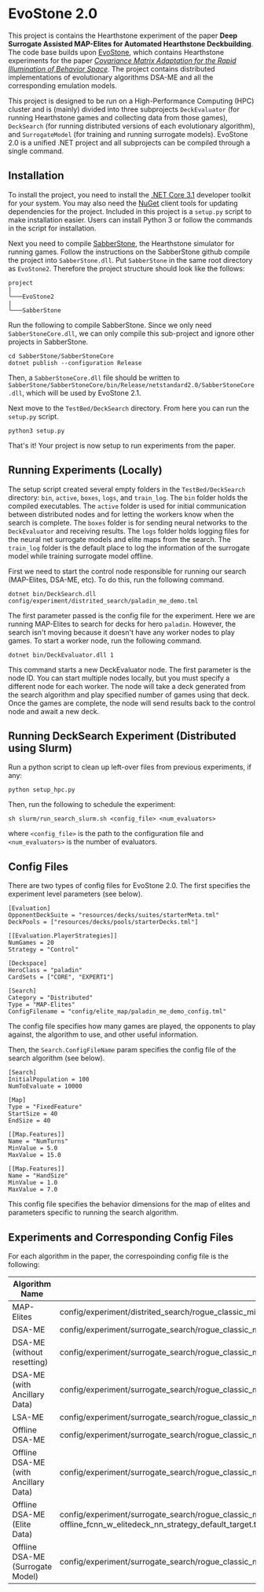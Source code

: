 # EvoStone 2.0

This project is contains the Hearthstone experiment of the paper **Deep Surrogate Assisted MAP-Elites for Automated Hearthstone Deckbuilding**. The code base builds upon [EvoStone](https://github.com/tehqin/EvoStone), which contains Hearthstone experiments for the paper *[Covariance Matrix Adaptation for the Rapid Illumination of Behavior Space](https://arxiv.org/abs/1912.02400)*. The project contains distributed implementations of evolutionary algorithms DSA-ME and all the corresponding emulation models.

This project is designed to be run on a High-Performance Computing (HPC) cluster and is (mainly) divided into three subprojects `DeckEvaluator` (for running Hearthstone games and collecting data from those games), `DeckSearch` (for running distributed versions of each evolutionary algorithm), and `SurrogateModel` (for training and running surrogate models). EvoStone 2.0 is a unified .NET project and all subprojects can be compiled through a single command.

## Installation
To install the project, you need to install the [.NET Core 3.1](https://dotnet.microsoft.com/download) developer toolkit for your system. You may also need the [NuGet](https://docs.microsoft.com/en-us/nuget/install-nuget-client-tools) client tools for updating dependencies for the project. Included in this project is a `setup.py` script to make installation easier. Users can install Python 3 or follow the commands in the script for installation.

Next you need to compile [SabberStone](https://github.com/HearthSim/SabberStone), the Hearthstone simulator for running games. Follow the instructions on the SabberStone github compile the project into `SabberStone.dll`. Put `SabberStone` in the same root directory as `EvoStone2`. Therefore the project structure should look like the follows:
```
project
|
└───EvoStone2
|
└───SabberStone
```

Run the following to compile SabberStone. Since we only need `SabberStoneCore.dll`, we can only compile this sub-project and ignore other projects in SabberStone.

```
cd SabberStone/SabberStoneCore
dotnet publish --configuration Release
```

Then, a `SabberStoneCore.dll` file should be written to `SabberStone/SabberStoneCore/bin/Release/netstandard2.0/SabberStoneCore.dll`, which will be used by EvoStone 2.1.

Next move to the `TestBed/DeckSearch` directory. From here you can run the `setup.py` script.

```
python3 setup.py
```
That's it! Your project is now setup to run experiments from the paper.

## Running Experiments (Locally)

The setup script created several empty folders in the `TestBed/DeckSearch` directory: `bin`, `active`, `boxes`, `logs`, and `train_log`. The `bin` folder holds the compiled executables. The `active` folder is used for initial communication between distributed nodes and for letting the workers know when the search is complete. The `boxes` folder is for sending neural networks to the `DeckEvaluator` and receiving results. The `logs` folder holds logging files for the neural net surrogate models and elite maps from the search. The `train_log` folder is the default place to log the information of the surrogate model while training surrogate model offline.

First we need to start the control node responsible for running our search (MAP-Elites, DSA-ME, etc). To do this, run the following command.

```
dotnet bin/DeckSearch.dll config/experiment/distrited_search/paladin_me_demo.tml
```

The first parameter passed is the config file for the experiment. Here we are running MAP-Elites to search for decks for hero `paladin`. However, the search isn't moving because it doesn't have any worker nodes to play games. To start a worker node, run the following command.

```
dotnet bin/DeckEvaluator.dll 1
```

This command starts a new DeckEvaluator node. The first parameter is the node ID. You can start multiple nodes locally, but you must specify a different node for each worker. The node will take a deck generated from the search algorithm and play specified number of games using that deck. Once the games are complete, the node will send results back to the control node and await a new deck.


## Running DeckSearch Experiment (Distributed using Slurm)

Run a python script to clean up left-over files from previous experiments, if any:
```
python setup_hpc.py
```

Then, run the following to schedule the experiment:
```
sh slurm/run_search_slurm.sh <config_file> <num_evaluators>
```
where `<config_file>` is the path to the configuration file and `<num_evaluators>` is the number of evaluators.


## Config Files

There are two types of config files for EvoStone 2.0. The first specifies the experiment level parameters (see below).

```
[Evaluation]
OpponentDeckSuite = "resources/decks/suites/starterMeta.tml"
DeckPools = ["resources/decks/pools/starterDecks.tml"]

[[Evaluation.PlayerStrategies]]
NumGames = 20
Strategy = "Control"

[Deckspace]
HeroClass = "paladin"
CardSets = ["CORE", "EXPERT1"]

[Search]
Category = "Distributed"
Type = "MAP-Elites"
ConfigFilename = "config/elite_map/paladin_me_demo_config.tml"
```

The config file specifies how many games are played, the opponents to play against, the algorithm to use, and other useful information.

Then, the `Search.ConfigFileName` param specifies the config file of the search algorithm (see below).

```
[Search]
InitialPopulation = 100
NumToEvaluate = 10000

[Map]
Type = "FixedFeature"
StartSize = 40
EndSize = 40

[[Map.Features]]
Name = "NumTurns"
MinValue = 5.0
MaxValue = 15.0

[[Map.Features]]
Name = "HandSize"
MinValue = 1.0
MaxValue = 7.0
```

This config file specifies the behavior dimensions for the map of elites and parameters specific to running the search algorithm.


## Experiments and Corresponding Config Files

For each algorithm in the paper, the correspoinding config file is the following:

| Algorithm Name | Config file |
| ------------------------------------ | ------------------------------------------------------------------------------------------------------------------------------------- |
| MAP-Elites                           | config/experiment/distrited_search/rogue_classic_miracle_me_w_elitedeck_nn_strategy.tml                                               |
| DSA-ME                               | config/experiment/surrogate_search/rogue_classic_miracle_surr_me_fcnn_w_elitedeck_nn_strategy_w_out_dist_test.tml                     |
| DSA-ME (without resetting)           | config/experiment/surrogate_search/rogue_classic_miracle_surr_me_fcnn_w_elitedeck_nn_strategy_w_out_dist_test_keep_surr_archive.tml   |
| DSA-ME (with Ancillary Data)         | config/experiment/surrogate_search/rogue_classic_miracle_surr_me_fcnn_w_elitedeck_nn_strategy.tml                                     |
| LSA-ME                               | config/experiment/surrogate_search/rogue_classic_miracle_surr_me_linear_w_elitedeck_nn_strategy.tml                                   |
| Offline DSA-ME                       | config/experiment/surrogate_search/rogue_classic_miracle_surr_me_fixed_fcnn_w_elitedeck_nn_strategy_default_target.tml                |
| Offline DSA-ME (with Ancillary Data) | config/experiment/surrogate_search/rogue_classic_miracle_surr_me_fixed_fcnn_w_elitedeck_nn_strategy.tml                               |
| Offline DSA-ME (Elite Data)          | config/experiment/surrogate_search/rogue_classic_miracle_surr_me_fixed_dsa-me-offline_fcnn_w_elitedeck_nn_strategy_default_target.tml |
| Offline DSA-ME (Surrogate Model)     | config/experiment/surrogate_search/rogue_classic_miracle_surr_me_fixed_dsa-me_fcnn_w_elitedeck_nn_strategy_default_target.tml         |
